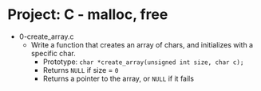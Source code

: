 # Project: C - malloc, free

*  0-create_array.c
   - Write a function that creates an array of chars, and initializes with a specific char.
     - Prototype: `char *create_array(unsigned int size, char c);`
     - Returns `NULL` if size = `0`
     - Returns a pointer to the array, or `NULL` if it fails
